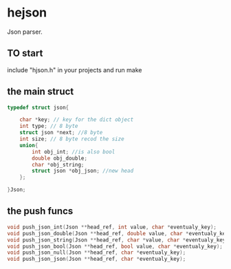 # hejson
Json parser.

## TO start
include "hjson.h" in your projects and run make

## the main struct
```c
typedef struct json{

    char *key; // key for the dict object
    int type; // 8 byte
    struct json *next; //8 byte
    int size; // 8 byte recod the size
    union{  
        int obj_int; //is also bool
        double obj_double;
        char *obj_string;
        struct json *obj_json; //new head 
    };

}Json;

```

## the push funcs

```c
void push_json_int(Json **head_ref, int value, char *eventualy_key);
void push_json_double(Json **head_ref, double value, char *eventualy_key);
void push_json_string(Json **head_ref, char *value, char *eventualy_key);
void push_json_bool(Json **head_ref, bool value, char *eventualy_key);
void push_json_null(Json **head_ref, char *eventualy_key);
void push_json_json(Json **head_ref, char *eventualy_key);

```
